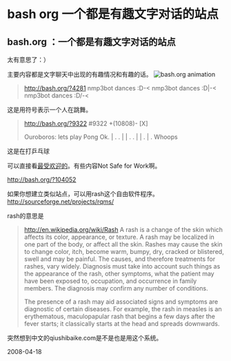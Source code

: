 # bash org 一个都是有趣文字对话的站点

## bash.org ：一个都是有趣文字对话的站点

太有意思了：）

主要内容都是文字聊天中出现的有趣情况和有趣的话。
![bash.org animation](http://bash.org/images/animation.gif)


> http://bash.org/?4281
>  nmp3bot dances :D-<
>  nmp3bot dances :D|-<
>  nmp3bot dances :D/-<

这是用符号表示一个人在跳舞。


> http://bash.org/?9322
> #9322 +(10808)- [X]
> 
> <tag> Ouroboros: lets play Pong
> <Ouroboros> Ok.
> <tag> |    .
> <Ouroboros> .    |
> <tag> |  .
> <Ouroboros>    . |
> <tag> | .
> <Ouroboros>      | .
> <Ouroboros> Whoops

这是在打乒乓球

可以直接看[最受欢迎的](http://bash.org/?171987)。有些内容Not Safe for Work啊。


http://bash.org/?104052

如果你想建立类似站点，可以用rash这个自由软件程序。
http://sourceforge.net/projects/rqms/

rash的意思是

> http://en.wikipedia.org/wiki/Rash
> A rash is a change of the skin which affects its color, appearance, or texture. A rash may be localized in one part of the body, or affect all the skin. Rashes may cause the skin to change color, itch, become warm, bumpy, dry, cracked or blistered, swell and may be painful. The causes, and therefore treatments for rashes, vary widely. Diagnosis must take into account such things as the appearance of the rash, other symptoms, what the patient may have been exposed to, occupation, and occurrence in family members. The diagnosis may confirm any number of conditions.
> 
> The presence of a rash may aid associated signs and symptoms are diagnostic of certain diseases. For example, the rash in measles is an erythematous, maculopapular rash that begins a few days after the fever starts; it classically starts at the head and spreads downwards.

突然想到中文的qiushibaike.com是不是也是用这个系统。

2008-04-18